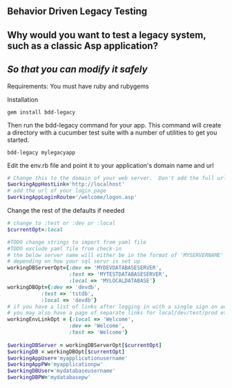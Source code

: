 Behavior Driven Legacy Testing
--------------------------------------------------------
Why would you want to test a legacy system, such as a classic Asp application?  
--------------------------------------------------------
*So that you can modify it safely*
--------------------------------------------------------

Requirements:
  You must have ruby and rubygems

Installation

```
gem install bdd-legacy
```

Then run the bdd-legacy command for your app.  This command will 
create a directory with a cucumber test suite with a number of 
utilities to get you started.

```
bdd-legacy mylegacyapp
```

Edit the env.rb file and point it to your application's domain name and url
``` ruby
# Change this to the domain of your web server.  Don't add the full url
$workingAppHostLink='http://localhost'
# add the url of your login page
$workingAppLoginRoute='/welcome/logon.asp'
```

Change the rest of the defaults if needed
``` ruby
# change to :test or :dev or :local
$currentOpt=:local

#TODO change strings to import from yaml file
#TODO exclude yaml file from check-in
# the below server name will either be in the format of 'MYSERVERNAME' or 'MYSERVERNAME\DATABASEINSTANCE'
# depending on how your sql servr is set up
workingDBServerOpt={:dev => 'MYDEVDATABASESERVER',
                    :test => 'MYTESTDATABASESERVER',
                    :local => 'MYLOCALDATABASE'}
workingDBOpt={:dev => 'devdb',
           :test => 'tstdb',
           :local => 'devdb'}
# if you have a list of links after logging in with a single sign on account,
# you may also have a page of separate links for local/dev/test/prod etc           
workingEnvLinkOpt = {:local => 'Welcome',
                    :dev => 'Welcome',
                    :test => 'Welcome'}  
                    
$workingDBServer = workingDBServerOpt[$currentOpt]
$workingDB = workingDBOpt[$currentOpt]
$workingAppUser='myapplicationusername'
$workingAppPW='myapplicationpw'           
$workingDBUser='mydatabaseusername'
$workingDBPW='mydatabasepw'

```

